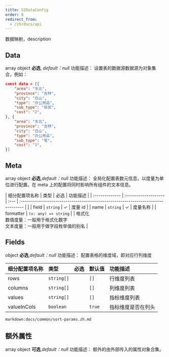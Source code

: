 ```yaml
---
title: S2DataConfig
order: 0
redirect_from:
  - /zh/docs/api
---
```


数据映射，description

## Data

array object **必选**, _default：null_ 功能描述： 设置表的数据源数据源为对象集合，例如：

```json
const data = [{
    "area": "东北",
    "province": "吉林",
    "city": "白山",
    "type": "办公用品",
    "sub_type": "纸张",
    "cost": "2",
}, {
    "area": "东北",
    "province": "吉林",
    "city": "白山",
    "type": "办公用品",
    "sub_type": "笔",
    "cost": "3",
}]
```

## Meta

array object **必选**,_default：null_ 功能描述： 全局化配置表数元信息，以度量为单位进行配置。在 meta 上的配置将同时影响所有组件的文本信息。

| 细分配置项名称 | 类型                 | 必选 | 功能描述                                                                         |
| :------------- | :------------------- | :--- | :------------------------------------------------------------------------------- |  |
| field          | `string`             | ✓    | 度量 id                                                                          |
| name           | `string`             | ✓    | 度量名称                                                                         |
| formatter      | `(v: any) => string` |      | 格式化<br/>数值度量：一般用于格式化数字<br/>文本度量：一般用于做字段枚举值的别名 |

## Fields

object **必选**,_default：null_ 功能描述： 配置表格的维度域，即对应行列维度

| 细分配置项名称 | 类型       | 必选 | 默认值 | 功能描述           |
| :------------- | :--------- | :--- | :----- | :----------------- |
| rows           | `string[]` |      | `[]`   | 行维度列表         |
| columns        | `string[]` |      | `[]`   | 列维度列表         |
| values         | `string[]` |      | `[]`   | 指标维度列表       |
| valueInCols    | `boolean`  |      | `true` | 指标维度是否在列头 |

`markdown:docs/common/sort-params.zh.md`

## 额外属性

array object **可选**,_default：null_ 功能描述： 额外的由外部传入的属性对象合集。
